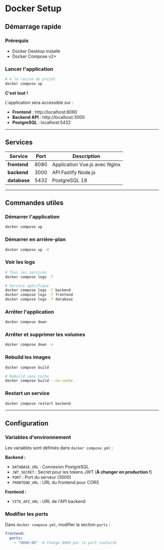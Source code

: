 # Docker Setup

## Démarrage rapide

### Prérequis
- Docker Desktop installé
- Docker Compose v2+

### Lancer l'application

```bash
# À la racine du projet
docker compose up
```

**C'est tout !** 

L'application sera accessible sur :
-  **Frontend** : http://localhost:8080
- **Backend API** : http://localhost:3000
- **PostgreSQL** : localhost:5432

---

## Services

| Service | Port | Description |
|---------|------|-------------|
| **frontend** | 8080 | Application Vue.js avec Nginx |
| **backend** | 3000 | API Fastify Node.js |
| **database** | 5432 | PostgreSQL 18 |

---

##  Commandes utiles

### Démarrer l'application
```bash
docker compose up
```

### Démarrer en arrière-plan
```bash
docker compose up -d
```

### Voir les logs
```bash
# Tous les services
docker compose logs -f

# Service spécifique
docker compose logs -f backend
docker compose logs -f frontend
docker compose logs -f database
```

### Arrêter l'application
```bash
docker compose down
```

### Arrêter et supprimer les volumes
```bash
docker compose down -v
```

### Rebuild les images
```bash
docker compose build

# Rebuild sans cache
docker compose build --no-cache
```

### Restart un service
```bash
docker compose restart backend
```

---

## Configuration

### Variables d'environnement

Les variables sont définies dans `docker compose.yml` :

**Backend :**
- `DATABASE_URL` : Connexion PostgreSQL
- `JWT_SECRET` : Secret pour les tokens JWT  (**À changer en production !**)
- `PORT` : Port du serveur (3000)
- `FRONTEND_URL` : URL du frontend pour CORS

**Frontend :**
- `VITE_API_URL` : URL de l'API backend

### Modifier les ports

Dans `docker compose.yml`, modifier la section `ports` :

```yaml
frontend:
  ports:
    - "8080:80"  # Change 8080 par le port souhaité
```

